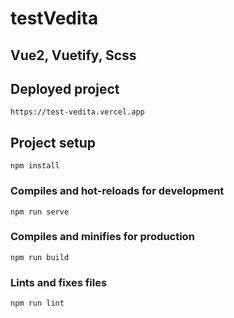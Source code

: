 # testVedita

## Vue2, Vuetify, Scss

## Deployed project
```
https://test-vedita.vercel.app
```

## Project setup
```
npm install
```

### Compiles and hot-reloads for development
```
npm run serve
```

### Compiles and minifies for production
```
npm run build
```

### Lints and fixes files
```
npm run lint
```



